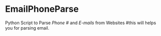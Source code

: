 # EmailPhoneParse
Python Script to Parse *Phone #* and *E-mails* from Websites
#this will helps you for parsing email.
